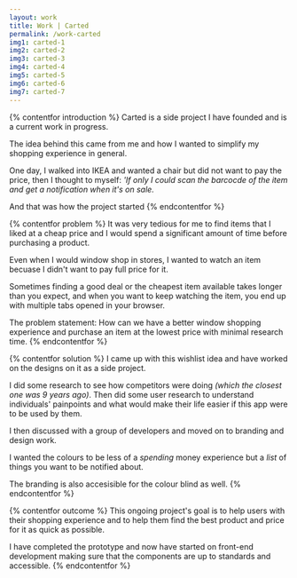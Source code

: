 ```yaml
---
layout: work
title: Work | Carted
permalink: /work-carted
img1: carted-1
img2: carted-2
img3: carted-3
img4: carted-4
img5: carted-5
img6: carted-6
img7: carted-7
---
```


{% contentfor introduction %}
Carted is a side project I have founded and is a current work in progress.

The idea behind this came from me and how I wanted to simplify my shopping experience in general.

One day, I walked into IKEA and wanted a chair but did not want to pay the price, then I thought to myself: *'If only I could scan the barcocde of the item and get a notification when it's on sale.*

And that was how the project started
{% endcontentfor %}


{% contentfor problem %}
It was very tedious for me to find items that I liked at a cheap price and I would spend a significant amount of time before purchasing a product.

Even when I would window shop in stores, I wanted to watch an item becuase I didn't want to pay full price for it.

Sometimes finding a good deal or the cheapest item available takes longer than you expect, and when you want to keep watching the item, you end up with multiple tabs opened in your browser.

The problem statement: How can we have a better window shopping experience and purchase an item at the lowest price with minimal research time.
{% endcontentfor %}


{% contentfor solution %}
I came up with this wishlist idea and have worked on the designs on it as a side project.

I did some research to see how competitors were doing *(which the closest one was 9 years ago)*. Then did some user research to understand individuals' painpoints and what would make their life easier if this app were to be used by them.

I then discussed with a group of developers and moved on to branding and design work. 

I wanted the colours to be less of a *spending* money experience but a *list* of things you want to be notified about. 

The branding is also accesisible for the colour blind as well.
{% endcontentfor %}


{% contentfor outcome %}
This ongoing project's goal is to help users with their shopping experience and to help them find the best product and price for it as quick as possible.

I have completed the prototype and now have started on front-end development making sure that the components are up to standards and accessible. 
{% endcontentfor %}